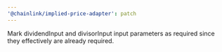 ```yaml
---
'@chainlink/implied-price-adapter': patch
---
```


Mark dividendInput and divisorInput input parameters as required since they effectively are already required.
